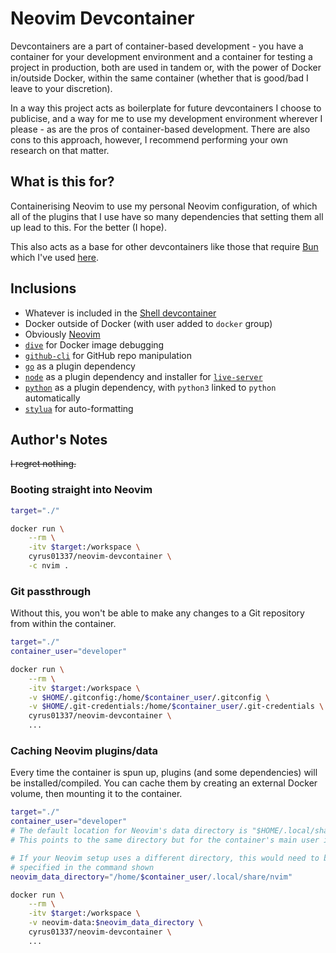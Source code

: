 # Neovim Devcontainer

Devcontainers are a part of container-based development - you have a container
for your development environment and a container for testing a project in
production, both are used in tandem or, with the power of Docker in/outside
Docker, within the same container (whether that is good/bad I leave to your
discretion).

In a way this project acts as boilerplate for future devcontainers I choose to
publicise, and a way for me to use my development environment wherever I please
\- as are the pros of container-based development. There are also cons to this
approach, however, I recommend performing your own research on that matter.

## What is this for?

Containerising Neovim to use my personal Neovim configuration, of which all of
the plugins that I use have so many dependencies that setting them all up lead
to this. For the better (I hope).

This also acts as a base for other devcontainers like those that require [Bun](https://bun.sh/)
which I've used [here](https://github.com/cyrus01337/bun-devcontainer).

## Inclusions
- Whatever is included in the [Shell devcontainer](https://github.com/cyrus01337/shell-devcontainer)
- Docker outside of Docker (with user added to `docker` group)
- Obviously [Neovim](https://neovim.io/)
- [`dive`](https://github.com/wagoodman/dive) for Docker image debugging
- [`github-cli`](https://cli.github.com/) for GitHub repo manipulation
- [`go`](https://go.dev/) as a plugin dependency
- [`node`](https://nodejs.org/) as a plugin dependency and installer for [`live-server`](https://www.npmjs.com/package/live-server)
- [`python`](https://www.python.org/) as a plugin dependency, with `python3` linked to `python`
automatically
- [`stylua`](https://github.com/JohnnyMorganz/StyLua) for auto-formatting

## Author's Notes
~~I regret nothing.~~

### Booting straight into Neovim

```sh
target="./"

docker run \
    --rm \
    -itv $target:/workspace \
    cyrus01337/neovim-devcontainer \
    -c nvim .
```

### Git passthrough

Without this, you won't be able to make any changes to a Git repository from
within the container.

```sh
target="./"
container_user="developer"

docker run \
    --rm \
    -itv $target:/workspace \
    -v $HOME/.gitconfig:/home/$container_user/.gitconfig \
    -v $HOME/.git-credentials:/home/$container_user/.git-credentials \
    cyrus01337/neovim-devcontainer \
    ...
```

### Caching Neovim plugins/data
Every time the container is spun up, plugins (and some dependencies) will be
installed/compiled. You can cache them by creating an external Docker volume,
then mounting it to the container.

```sh
target="./"
container_user="developer"
# The default location for Neovim's data directory is "$HOME/.local/share/nvim".
# This points to the same directory but for the container's main user instead

# If your Neovim setup uses a different directory, this would need to be
# specified in the command shown
neovim_data_directory="/home/$container_user/.local/share/nvim"

docker run \
    --rm \
    -itv $target:/workspace \
    -v neovim-data:$neovim_data_directory \
    cyrus01337/neovim-devcontainer \
    ...
```
